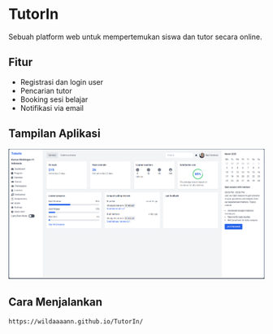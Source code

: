# TutorIn

Sebuah platform web untuk mempertemukan siswa dan tutor secara online.

## Fitur
- Registrasi dan login user
- Pencarian tutor
- Booking sesi belajar
- Notifikasi via email

## Tampilan Aplikasi
![screenshot](/Dashboard)

## Cara Menjalankan
```bash
https://wildaaaann.github.io/TutorIn/
